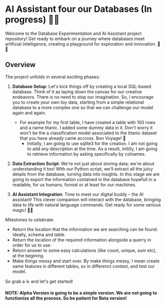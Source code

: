 # AI Assistant four our Databases (In progress) 🤖💾

Welcome to the Database Experimentation and AI Assistant project repository! Get ready to embark on a journey where databases meet artificial intelligence, creating a playground for exploration and innovation. 🚀🎨

## Overview

The project unfolds in several exciting phases:

1. **Database Setup**: Let's kick things off by creating a local SQL-based database. Think of it as laying down the canvas for our creative endeavors. There is no need to stop our imagination. So, I encourage you to create your own toy data, starting from a simple relational database to a more complex one so that we can challenge our model again and again.
   - For example for my first table, I have created a table with 100 rows and a name titanic. I added some dummy data in it. Don't worry it won't be the a classification model associated to the titanic dataset that you have already came accross. Bon Voyage! 🚢
        - Initially, I am going to use sqlite3 for the creation. I am not going to add any description at the time. As a result, initilly, I am going to retrieve information by asking specifically by colnames.

3. **Data Extraction Script**: We're not just about storing data; we're about understanding it too! With our Python script, we'll extract all the juicy details from the database, turning data into insights. In this stage we are going to export the information contained in the database hopefull in a readable, for us humans, format or at least for our machines.

4. **AI Assistant Integration**: Time to meet our digital buddy – the AI assistant! This clever companion will interact with the database, bringing data to life with natural language commands. Get ready for some serious magic! 🎩✨

Milestones to celebrate:
  - Return the location that the information we are searching can be found. Ideally, schema and table.
  - Return the location of the required information alongside a querry in order for us to use.
  - Return answer to some easy calculations (like count, unique, sum etc), at the begining.
  - Make things messy and start over. By make things messy, I mean create same features in different tables, so in differenct context, and test our model.


So grab a ☕️ and let's get started!

**NOTE: Alpha Version is going to be a simple version. We are not going to functionize all the process. So be patient for Beta version!**

